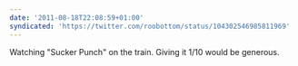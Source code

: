 ```yaml
---
date: '2011-08-18T22:08:59+01:00'
syndicated: 'https://twitter.com/roobottom/status/104302546985811969'
---
```

Watching "Sucker Punch" on the train. Giving it 1/10 would be generous.
